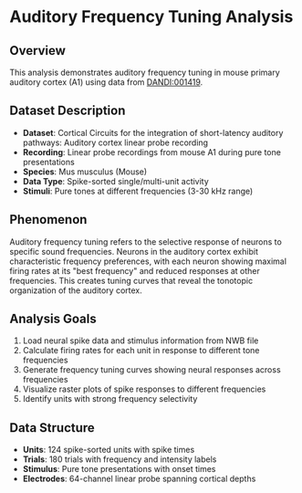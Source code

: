 # Auditory Frequency Tuning Analysis

## Overview
This analysis demonstrates auditory frequency tuning in mouse primary auditory cortex (A1) using data from [DANDI:001419](https://neurosift.app/dandiset/001419).

## Dataset Description
- **Dataset**: Cortical Circuits for the integration of short-latency auditory pathways: Auditory cortex linear probe recording
- **Recording**: Linear probe recordings from mouse A1 during pure tone presentations
- **Species**: Mus musculus (Mouse)
- **Data Type**: Spike-sorted single/multi-unit activity
- **Stimuli**: Pure tones at different frequencies (3-30 kHz range)

## Phenomenon
Auditory frequency tuning refers to the selective response of neurons to specific sound frequencies. Neurons in the auditory cortex exhibit characteristic frequency preferences, with each neuron showing maximal firing rates at its "best frequency" and reduced responses at other frequencies. This creates tuning curves that reveal the tonotopic organization of the auditory cortex.

## Analysis Goals
1. Load neural spike data and stimulus information from NWB file
2. Calculate firing rates for each unit in response to different tone frequencies
3. Generate frequency tuning curves showing neural responses across frequencies
4. Visualize raster plots of spike responses to different frequencies
5. Identify units with strong frequency selectivity

## Data Structure
- **Units**: 124 spike-sorted units with spike times
- **Trials**: 180 trials with frequency and intensity labels
- **Stimulus**: Pure tone presentations with onset times
- **Electrodes**: 64-channel linear probe spanning cortical depths
